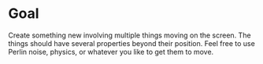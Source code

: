 # Goal

Create something new involving multiple things moving on the screen. The things should have several properties beyond their position. Feel free to use Perlin noise, physics, or whatever you like to get them to move. 